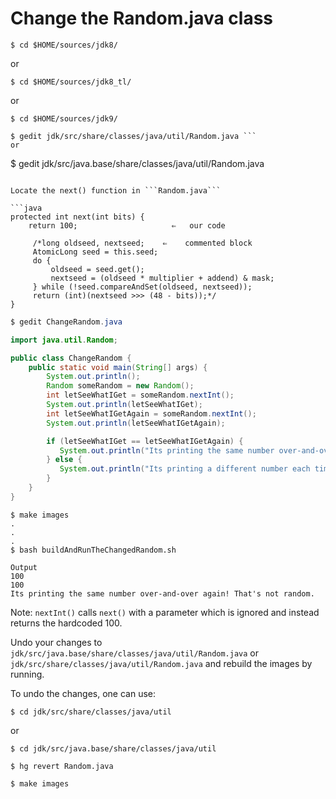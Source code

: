 # Change the Random.java class

```
$ cd $HOME/sources/jdk8/
```
or
```
$ cd $HOME/sources/jdk8_tl/
```
or
```
$ cd $HOME/sources/jdk9/
```
```
$ gedit jdk/src/share/classes/java/util/Random.java ```
or
```
$ gedit jdk/src/java.base/share/classes/java/util/Random.java 
```

Locate the next() function in ```Random.java```

```java
protected int next(int bits) {
	return 100;                     ⇐   our code

     /*long oldseed, nextseed;    ⇐    commented block
     AtomicLong seed = this.seed;
     do {
         oldseed = seed.get();
         nextseed = (oldseed * multiplier + addend) & mask;
     } while (!seed.compareAndSet(oldseed, nextseed));
     return (int)(nextseed >>> (48 - bits));*/
}
```

```java
$ gedit ChangeRandom.java 

import java.util.Random;

public class ChangeRandom {
	public static void main(String[] args) {
		System.out.println();
		Random someRandom = new Random();
		int letSeeWhatIGet = someRandom.nextInt();
		System.out.println(letSeeWhatIGet);
		int letSeeWhatIGetAgain = someRandom.nextInt();
		System.out.println(letSeeWhatIGetAgain);

		if (letSeeWhatIGet == letSeeWhatIGetAgain) {
		   System.out.println("Its printing the same number over-and-over again! That's not random.");
		} else {
		   System.out.println("Its printing a different number each time! Now that is random.");
		}
	}
}
```

```
$ make images
.
.
.
$ bash buildAndRunTheChangedRandom.sh

Output
100
100
Its printing the same number over-and-over again! That's not random.
```

Note: ```nextInt()``` calls ```next()``` with a parameter which is ignored and instead returns the hardcoded 100.

Undo your changes to ```jdk/src/java.base/share/classes/java/util/Random.java``` or ```jdk/src/share/classes/java/util/Random.java``` and rebuild the images by running.

To undo the changes, one can use:
```
$ cd jdk/src/share/classes/java/util
```

or
```
$ cd jdk/src/java.base/share/classes/java/util

$ hg revert Random.java

$ make images
```